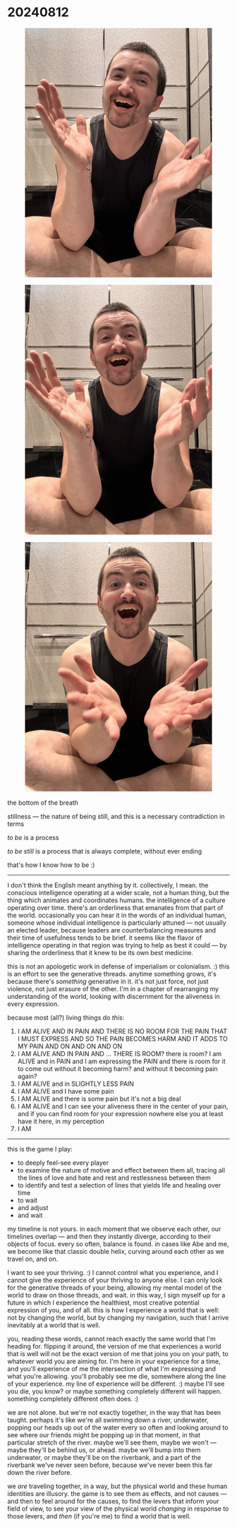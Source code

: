 # 20240812

<div><figure><img src="../../.gitbook/assets/IMG_1427 (1).jpeg" alt=""><figcaption></figcaption></figure> <figure><img src="../../.gitbook/assets/IMG_1426 (1).jpeg" alt=""><figcaption></figcaption></figure> <figure><img src="../../.gitbook/assets/IMG_1425 (1).jpeg" alt=""><figcaption></figcaption></figure></div>

the bottom of the breath

stillness — the nature of being still, and this is a necessary contradiction in terms

_to be_ is a process

_to be still_ is a process that is always complete, without ever ending

that's how I know how to be :)

***

I don't think the English meant anything by it. collectively, I mean. the conscious intelligence operating at a wider scale, not a human thing, but the thing which animates and coordinates humans. the intelligence of a culture operating over time. there's an orderliness that emanates from that part of the world. occasionally you can hear it in the words of an individual human, someone whose individual intelligence is particularly attuned — not usually an elected leader, because leaders are counterbalancing measures and their time of usefulness tends to be brief. it seems like the flavor of intelligence operating in that region was trying to help as best it could — by sharing the orderliness that it knew to be its own best medicine.

this is not an apologetic work in defense of imperialism or colonialism. :) this is an effort to see the generative threads. anytime something grows, it's because there's _something_ generative in it. it's not just force, not just violence, not just erasure of the other. I'm in a chapter of rearranging my understanding of the world, looking with discernment for the aliveness in every expression.

because most (all?) living things do _this_:

1. I AM ALIVE AND IN PAIN AND THERE IS NO ROOM FOR THE PAIN THAT I MUST EXPRESS AND SO THE PAIN BECOMES HARM AND IT ADDS TO MY PAIN AND ON AND ON AND ON
2. I AM ALIVE AND IN PAIN AND ... THERE IS ROOM? there is room? I am ALIVE and in PAIN and I am expressing the PAIN and there is room for it to come out without it becoming harm? and without it becoming pain again?
3. I AM ALIVE and in SLIGHTLY LESS PAIN
4. I AM ALIVE and I have some pain
5. I AM ALIVE and there is some pain but it's not a big deal
6. I AM ALIVE and I can see your aliveness there in the center of your pain, and if you can find room for your expression nowhere else you at least have it here, in my perception
7. I AM

***

this is the game I play:

* to deeply feel-see every player
* to examine the nature of motive and effect between them all, tracing all the lines of love and hate and rest and restlessness between them
* to identify and test a selection of lines that yields life and healing over time
* to wait
* and adjust
* and wait

my timeline is not yours. in each moment that we observe each other, our timelines overlap — and then they instantly diverge, according to their objects of focus. every so often, balance is found. in cases like Abe and me, we become like that classic double helix, curving around each other as we travel on, and on.

I want to see your thriving. :) I cannot control what you experience, and I cannot give the experience of your thriving to anyone else. I can only look for the generative threads of your being, allowing my mental model of the world to draw on those threads, and wait. in this way, I sign myself up for a future in which I experience the healthiest, most creative potential expression of you, and of all. this is how I experience a world that is well: not by changing the world, but by changing my navigation, such that I arrive inevitably at a world that is well.

you, reading these words, cannot reach exactly the same world that I'm heading for. flipping it around, the version of me that experiences a world that is well will not be the exact version of me that joins you on your path, to whatever world you are aiming for. I'm here in your experience for a time, and you'll experience of me the intersection of what I'm expressing and what you're allowing. you'll probably see me die, somewhere along the line of your experience. my line of experience will be different. :) maybe I'll see you die, you know? or maybe something completely different will happen. something completely different often does. :)

we are not alone. but we're not exactly together, in the way that has been taught. perhaps it's like we're all swimming down a river, underwater, popping our heads up out of the water every so often and looking around to see where our friends might be popping up in that moment, in that particular stretch of the river. maybe we'll see them, maybe we won't — maybe they'll be behind us, or ahead. maybe we'll bump into them underwater, or maybe they'll be on the riverbank, and a part of the riverbank we've never seen before, because we've never been this far down the river before.

we _are_ traveling together, in a way, but the physical world and these human identities are illusory. the game is to see them as effects, and not causes — and then to feel around for the causes, to find the levers that inform your field of view, to see your view of the physical world _changing_ in response to those levers, and _then_ (if you're me) to find a world that is well.
